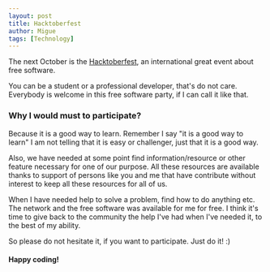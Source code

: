 ```yaml
---
layout: post
title: Hacktoberfest
author: Migue
tags: [Technology]
---
```


The next October is the [Hacktoberfest](https://hacktoberfest.digitalocean.com/), an international great event about free software.
   
You can be a student or a professional developer, that's do not care. Everybody is welcome in this free software party, if I can call it like that.
   
### Why I would must to participate?
Because it is a good way to learn. Remember I say "it is a good way to learn" I am not telling that it is easy or challenger, just that it is a good way.

   
Also, we have needed at some point find information/resource or other feature necessary for one of our purpose. 
All these resources are available thanks to support of persons like you and me that have contribute without interest to keep all these resources for all of us.

   
When I have needed help to solve a problem, find how to do anything etc. The network and the free software was
available for me for free. I think it's time to give back to the community the help I've had when I've needed it, to the best of my ability.

   
So please do not hesitate it, if you want to participate. Just do it! :)

#### Happy coding!